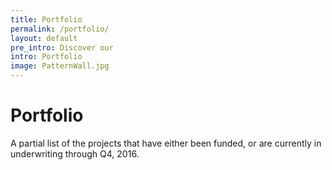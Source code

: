 ```yaml
---
title: Portfolio
permalink: /portfolio/
layout: default
pre_intro: Discover our
intro: Portfolio
image: PatternWall.jpg
---
```


# Portfolio

<div id="portfolio-map"></div>

A partial list of the projects that have either been funded, or are currently in underwriting through Q4, 2016.
